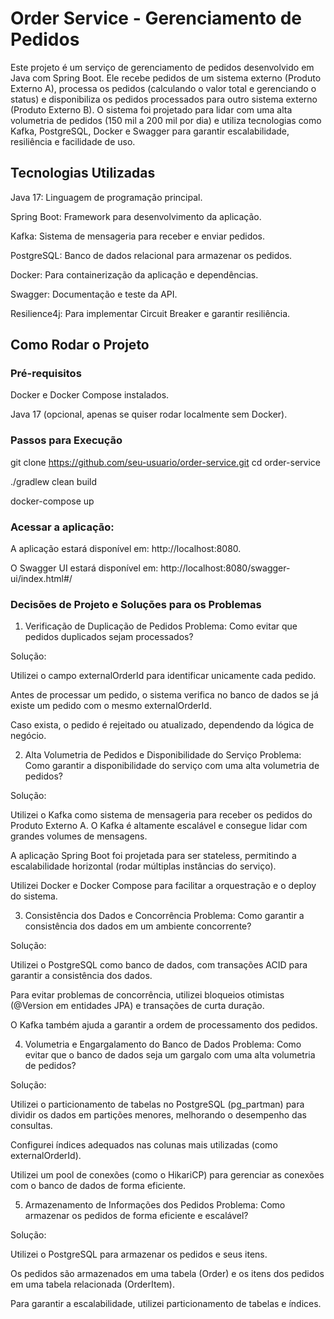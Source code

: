 # Order Service - Gerenciamento de Pedidos
Este projeto é um serviço de gerenciamento de pedidos desenvolvido em Java com Spring Boot. 
Ele recebe pedidos de um sistema externo (Produto Externo A), processa os pedidos (calculando o valor total e gerenciando o status) 
e disponibiliza os pedidos processados para outro sistema externo (Produto Externo B). 
O sistema foi projetado para lidar com uma alta volumetria de pedidos (150 mil a 200 mil por dia) 
e utiliza tecnologias como Kafka, PostgreSQL, Docker e Swagger para garantir escalabilidade, resiliência e facilidade de uso.


## Tecnologias Utilizadas
Java 17: Linguagem de programação principal.

Spring Boot: Framework para desenvolvimento da aplicação.

Kafka: Sistema de mensageria para receber e enviar pedidos.

PostgreSQL: Banco de dados relacional para armazenar os pedidos.

Docker: Para containerização da aplicação e dependências.

Swagger: Documentação e teste da API.

Resilience4j: Para implementar Circuit Breaker e garantir resiliência.


## Como Rodar o Projeto
### Pré-requisitos
Docker e Docker Compose instalados.

Java 17 (opcional, apenas se quiser rodar localmente sem Docker).

### Passos para Execução

git clone https://github.com/seu-usuario/order-service.git
cd order-service

./gradlew clean build

docker-compose up

### Acessar a aplicação:

A aplicação estará disponível em: http://localhost:8080.

O Swagger UI estará disponível em: http://localhost:8080/swagger-ui/index.html#/

### Decisões de Projeto e Soluções para os Problemas
1. Verificação de Duplicação de Pedidos
   Problema: Como evitar que pedidos duplicados sejam processados?

Solução:

Utilizei o campo externalOrderId para identificar unicamente cada pedido.

Antes de processar um pedido, o sistema verifica no banco de dados se já existe um pedido com o mesmo externalOrderId.

Caso exista, o pedido é rejeitado ou atualizado, dependendo da lógica de negócio.

2. Alta Volumetria de Pedidos e Disponibilidade do Serviço
   Problema: Como garantir a disponibilidade do serviço com uma alta volumetria de pedidos?

Solução:

Utilizei o Kafka como sistema de mensageria para receber os pedidos do Produto Externo A. O Kafka é altamente escalável e consegue lidar com grandes volumes de mensagens.

A aplicação Spring Boot foi projetada para ser stateless, permitindo a escalabilidade horizontal (rodar múltiplas instâncias do serviço).

Utilizei Docker e Docker Compose para facilitar a orquestração e o deploy do sistema.

3. Consistência dos Dados e Concorrência
   Problema: Como garantir a consistência dos dados em um ambiente concorrente?

Solução:

Utilizei o PostgreSQL como banco de dados, com transações ACID para garantir a consistência dos dados.

Para evitar problemas de concorrência, utilizei bloqueios otimistas (@Version em entidades JPA) e transações de curta duração.

O Kafka também ajuda a garantir a ordem de processamento dos pedidos.

4. Volumetria e Engargalamento do Banco de Dados
   Problema: Como evitar que o banco de dados seja um gargalo com uma alta volumetria de pedidos?

Solução:

Utilizei o particionamento de tabelas no PostgreSQL (pg_partman) para dividir os dados em partições menores, melhorando o desempenho das consultas.

Configurei índices adequados nas colunas mais utilizadas (como externalOrderId).

Utilizei um pool de conexões (como o HikariCP) para gerenciar as conexões com o banco de dados de forma eficiente.

5. Armazenamento de Informações dos Pedidos
   Problema: Como armazenar os pedidos de forma eficiente e escalável?

Solução:

Utilizei o PostgreSQL para armazenar os pedidos e seus itens.

Os pedidos são armazenados em uma tabela (Order) e os itens dos pedidos em uma tabela relacionada (OrderItem).

Para garantir a escalabilidade, utilizei particionamento de tabelas e índices.

